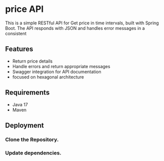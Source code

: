 # price API
This is a simple RESTful API for Get price in time intervals, built with Spring Boot.
The API responds with JSON and handles error messages in a consistent

## Features

- Return price details 
- Handle errors and return appropriate messages
- Swagger integration for API documentation
- focused on hexagonal architecture

## Requirements

- Java 17
- Maven

## Deployment

### Clone the Repository.
### Update dependencies.
